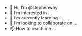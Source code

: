 - 👋 Hi, I’m @stephenwhy
- 👀 I’m interested in ...
- 🌱 I’m currently learning ...
- 💞️ I’m looking to collaborate on ...
- 📫 How to reach me ...

<!---
stephenwhy/stephenwhy is a ✨ special ✨ repository because its `README.md` (this file) appears on your GitHub profile.
You can click the Preview link to take a look at your changes.
--->
